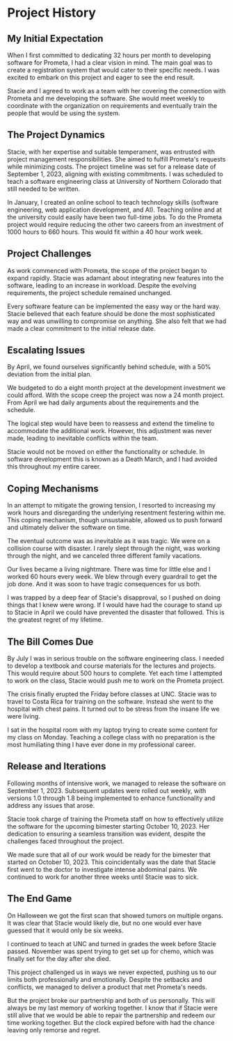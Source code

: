 # Project History

## My Initial Expectation

When I first committed to dedicating 32 hours per month to developing software for Prometa, I had a
clear vision in mind. The main goal was to create a registration system that would cater to their
specific needs. I was excited to embark on this project and eager to see the end result.

Stacie and I agreed to work as a team with her covering the connection with Prometa and me developing
the software. She would meet weekly to coordinate with the organization on requirements and eventually
train the people that would be using the system.


## The Project Dynamics

Stacie, with her expertise and suitable temperament, was entrusted with project management
responsibilities. She aimed to fulfill Prometa's requests while minimizing costs. The project
timeline was set for a release date of September 1, 2023, aligning with existing commitments.
I was scheduled to teach a software engineering class at University of Northern Colorado
that still needed to be written.

In January, I created an online school to teach technology skills (software engineering, web
application development, and AI). Teaching online and at the university could easily have been two
full-time jobs. To do the Prometa project would require reducing the other two careers from an
investment of 1000 hours to 660 hours. This would fit within a 40 hour work week.


## Project Challenges

As work commenced with Prometa, the scope of the project began to expand rapidly. Stacie was adamant
about integrating new features into the software, leading to an increase in workload. Despite the
evolving requirements, the project schedule remained unchanged.

Every software feature can be implemented the easy way or the hard way.  Stacie believed that each
feature should be done the most sophisticated way and was unwilling to compromise on anything. She
also felt that we had made a clear commitment to the initial release date.  


## Escalating Issues

By April, we found ourselves significantly behind schedule, with a 50% deviation from the initial
plan. 

We budgeted to do a eight month project at the development investment we could afford.  With the
scope creep the project was now a 24 month project. From April we had daily arguments about the
requirements and the schedule.  

The logical step would have been to reassess and extend the timeline to accommodate the
additional work. However, this adjustment was never made, leading to inevitable conflicts within the
team.

Stacie would not be moved on either the functionality or schedule.  In software development this is
known as a Death March, and I had avoided this throughout my entire career.


## Coping Mechanisms

In an attempt to mitigate the growing tension, I resorted to increasing my work hours and
disregarding the underlying resentment festering within me. This coping mechanism, though
unsustainable, allowed us to push forward and ultimately deliver the software on time.

The eventual outcome was as inevitable as it was tragic.  We were on a collision course with
disaster.  I rarely slept through the night, was working through the night, and we canceled three 
different family vacations.  

Our lives became a living nightmare.  There was time for little else and I worked 60 hours every
week.  We blew through every guardrail to get the job done. And it was soon to have tragic
consequences for us both.

I was trapped by a deep fear of Stacie's disapproval, so I pushed on doing things that I knew were
wrong.  If I would have had the courage to stand up to Stacie in April we could have prevented the
disaster that followed.  This is the greatest regret of my lifetime.


## The Bill Comes Due

By July I was in serious trouble on the software engineering class.  I needed to develop a textbook
and course materials for the lectures and projects.  This would require about 500 hours to complete.
Yet each time I attempted to work on the class, Stacie would push me to work on the Prometa project.

The crisis finally erupted the Friday before classes at UNC.  Stacie was to travel to Costa Rica
for training on the software. Instead she went to the hospital with chest pains.  It turned out to
be stress from the insane life we were living.

I sat in the hospital room with my laptop trying to create some content for my class on Monday.
Teaching a college class with no preparation is the most humiliating thing I have ever done in 
my professional career.


## Release and Iterations

Following months of intensive work, we managed to release the software on September 1, 2023.
Subsequent updates were rolled out weekly, with versions 1.0 through 1.8 being implemented to
enhance functionality and address any issues that arose.

Stacie took charge of training the Prometa staff on how to effectively utilize the software for the
upcoming bimester starting October 10, 2023. Her dedication to ensuring a seamless transition was
evident, despite the challenges faced throughout the project.

We made sure that all of our work would be ready for the bimester that started on October 10, 2023.
This coincidentally was the date that Stacie first went to the doctor to investigate intense
abdominal pains.  We continued to work for another three weeks until Stacie was to sick.


## The End Game

On Halloween we got the first scan that showed tumors on multiple organs. It was clear that Stacie
would likely die, but no one would ever have guessed that it would only be six weeks.

I continued to teach at UNC and turned in grades the week before Stacie passed.  November was spent
trying to get set up for chemo, which was finally set for the day after she died.

This project challenged us in ways we never expected, pushing us to our limits both professionally
and emotionally. Despite the setbacks and conflicts, we managed to deliver a product that met
Prometa's needs.  

But the project broke our partnership and both of us personally.  This will always be my last 
memory of working together.  I know that if Stacie were still alive that we would be able to repair
the partnership and redeem our time working together.  But the clock expired before with had the
chance leaving only remorse and regret.


